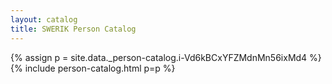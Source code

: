```yaml
---
layout: catalog
title: SWERIK Person Catalog
---
```

{% assign p = site.data._person-catalog.i-Vd6kBCxYFZMdnMn56ixMd4 %}
{% include person-catalog.html p=p %}

